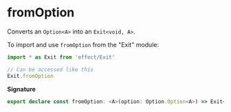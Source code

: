 # fromOption

Converts an `Option<A>` into an `Exit<void, A>`.

To import and use `fromOption` from the "Exit" module:

```ts
import * as Exit from 'effect/Exit'

// Can be accessed like this
Exit.fromOption
```

**Signature**

```ts
export declare const fromOption: <A>(option: Option.Option<A>) => Exit<void, A>
```
